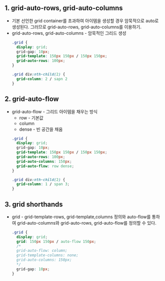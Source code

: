 ## 1. grid-auto-rows, grid-auto-columns
* 기본 선언한 grid container를 초과하여 아이템을 생성할 경우 암묵적으로 auto로 생성된다. 그러므로 grid-auto-rows, grid-auto-columns를 이용하기.
* grid-auto-rows, grid-auto-columns - 암묵적인 그리드 생성
  ```css
  .grid {
    display: grid;
    grid-gap: 10px;
    grid-template: 150px 150px / 150px 150px;
    grid-auto-rows: 100px;
  }

  .grid div:nth-child(2) {
    grid-column: 2 / sapn 2
  }
  ```

## 2. grid-auto-flow
* grid-auto-flow - 그리드 아이템을 채우는 방식
  * row - 기본값
  * column
  * dense - 빈 공간을  채움
  ```css
  .grid {
    display: grid;
    grid-gap: 10px;
    grid-template: 150px 150px / 150px 150px;
    grid-auto-rows: 100px;
    grid-auto-columns: 150px;
    grid-auto-flow: row dense;
  }

  .grid div:nth-child(2) {
    grid-column: 1 / span 3;
  }
  ```

## 3. grid shorthands
* grid - grid-template-rows, grid-template,columns 정의와 auto-flow를 통하여 grid-auto-columns와 grid-auto-rows, grid-auto-flow를 정의할 수 있다.
  ```css
  .grid {
    display: grid;
    grid: 150px 150px / auto-flow 150px;
    /*
    grid-auto-flow: column;
    grid-template-columns: none;
    grid-auto-columns: 150px;
    */
    grid-gap: 10px;
  }
  ```

